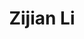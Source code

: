 ---
# Display name
title: Zijian Li

# Username (this should match the folder name)
authors:
- zijian_li

# social:
# - icon: house-user
#   icon_pack: fas
#   link: https://sanshuiii.github.io/about/

---
